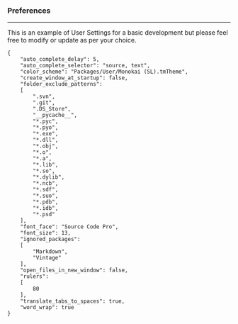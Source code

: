 ### Preferences
---
This is an example of User Settings for a basic development but please feel free to modify or update as per your choice.

```
{
    "auto_complete_delay": 5,
    "auto_complete_selector": "source, text",
    "color_scheme": "Packages/User/Monokai (SL).tmTheme",
    "create_window_at_startup": false,
    "folder_exclude_patterns":
    [
        ".svn",
        ".git",
        ".DS_Store",
        "__pycache__",
        "*.pyc",
        "*.pyo",
        "*.exe",
        "*.dll",
        "*.obj",
        "*.o",
        "*.a",
        "*.lib",
        "*.so",
        "*.dylib",
        "*.ncb",
        "*.sdf",
        "*.suo",
        "*.pdb",
        "*.idb",
        "*.psd"
    ],
    "font_face": "Source Code Pro",
    "font_size": 13,
    "ignored_packages":
    [
        "Markdown",
        "Vintage"
    ],
    "open_files_in_new_window": false,
    "rulers":
    [
        80
    ],
    "translate_tabs_to_spaces": true,
    "word_wrap": true
}
```